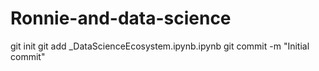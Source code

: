 # Ronnie-and-data-science
git init
git add _DataScienceEcosystem.ipynb.ipynb
git commit -m "Initial commit"

